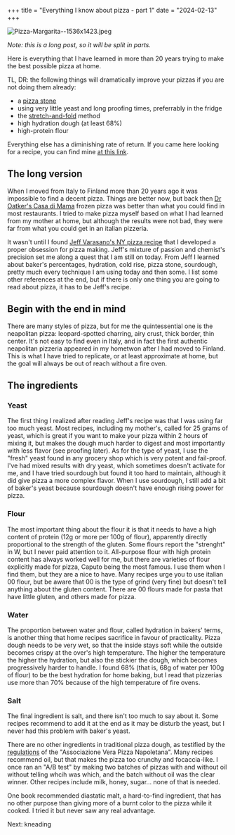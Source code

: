 +++
title = "Everything I know about pizza - part 1"
date = "2024-02-13"
+++

![Pizza-Margarita--1536x1423.jpeg](https://res.craft.do/user/full/58e85b69-1aa6-c3c8-74ac-daf2b8beae9a/doc/fb72ecaf-9fdb-4473-acad-43e2918ab432/B1CDDF3C-1463-4F1E-9260-1BF3B1E605ED_2/TId8xhQ0x6ogyWYo142MQsm6Yz1Zc6ybg43XCLrnYWQz/Pizza-Margarita--1536x1423.jpeg)

*Note: this is a long post, so it will be split in parts.*

Here is everything that I have learned in more than 20 years trying to make the best possible pizza at home.

TL, DR: the following things will dramatically improve your pizzas if you are not doing them already:

- a [pizza stone](https://en.wikipedia.org/wiki/Baking_stone)
- using very little yeast and long proofing times, preferrably in the fridge
- the [stretch-and-fold](https://youtu.be/0WtPpR8O82w?si=PG-rKUEUvNVm27xi&t=26) method
- high hydration dough (at least 68%)
- high-protein flour

Everything else has a diminishing rate of return. If you came here looking for a recipe, you can find mine [at this link](https://www.balenet.com/pizza/).

## The long version

When I moved from Italy to Finland more than 20 years ago it was impossible to find a decent pizza. Things are better now, but back then [Dr Oatker's Casa di Mama](https://www.oetker.fi/tuotteet/s/pakastepizzat/casa-di-mama) frozen pizza was better than what you could find in most restaurants. I tried to make pizza myself based on what I had learned from my mother at home, but although the results were not bad, they were far from what you could get in an italian pizzeria.

It wasn't until I found [Jeff Varasano's NY pizza recipe](https://www.varasanos.com/PizzaRecipe.htm) that I developed a proper obsession for pizza making. Jeff's mixture of passion and chemist's precision set me along a quest that I am still on today. From Jeff I learned about baker's percentages, hydration, cold rise, pizza stone, sourdough, pretty much every technique I am using today and then some. I list some other references at the end, but if there is only one thing you are going to read about pizza, it has to be Jeff's recipe.

## Begin with the end in mind

There are many styles of pizza, but for me the quintessential one is the neapolitan pizza: leopard-spotted charring, airy crust, thick border, thin center. It's not easy to find even in Italy, and in fact the first authentic neapolitan pizzeria appeared in my hometwon after I had moved to Finland. This is what I have tried to replicate, or at least approximate at home, but the goal will always be out of reach without a fire oven.

## The ingredients

### Yeast

The first thing I realized after reading Jeff's recipe was that I was using far too much yeast. Most recipes, including my mother's, called for 25 grams of yeast, which is great if you want to make your pizza within 2 hours of mixing it, but makes the dough much harder to digest and most importantly with less flavor (see proofing later). As for the type of yeast, I use the "fresh" yeast found in any grocery shop which is very potent and fail-proof. I've had mixed results with dry yeast, which sometimes doesn't activate for me, and I have tried sourdough but found it too hard to maintain, although it did give pizza a more complex flavor. When I use sourdough, I still add a bit of baker's yeast because sourdough doesn't have enough rising power for pizza.

### Flour

The most important thing about the flour it is that it needs to have a high content of protein (12g or more per 100g of flour), apparently directly proportional to the strength of the gluten. Some flours report the "strenght" in W, but I never paid attention to it. All-purpose flour with high protein content has always worked well for me, but there are varieties of flour explicitly made for pizza, Caputo being the most famous. I use them when I find them, but they are a nice to have. Many recipes urge you to use italian 00 flour, but be aware that 00 is the type of grind (very fine) but doesn't tell anything about the gluten content. There are 00 flours made for pasta that have little gluten, and others made for pizza.

### Water

The proportion between water and flour, called hydration in bakers' terms, is another thing that home recipes sacrifice in favour of practicality. Pizza dough needs to be very wet, so that the inside stays soft while the outside becomes crispy at the over's high temperature. The higher the temperature the higher the hydration, but also the stickier the dough, which becomes progressively harder to handle. I found 68% (that is, 68g of water per 100g of flour) to be the best hydration for home baking, but I read that pizzerias use more than 70% because of the high temperature of fire ovens.

### Salt

The final ingredient is salt, and there isn't too much to say about it. Some recipes recommend to add it at the end as it may be disturb the yeast, but I never had this problem with baker's yeast.

There are no other ingredients in traditional pizza dough, as testified by the [regulations](https://www.pizzanapoletana.org/public/pdf/Disciplinare_AVPN_2022_en.pdf) of the "Associazione Vera Pizza Napoletana". Many recipes recommend oil, but that makes the pizza too crunchy and focaccia-like. I once ran an "A/B test" by making two batches of pizzas with and without oil without telling whcih was which, and the batch without oil was the clear winner. Other recipes include milk, honey, sugar... none of that is needed.

One book recommended diastatic malt, a hard-to-find ingredient, that has no other purpose than giving more of a burnt color to the pizza while it cooked. I tried it but never saw any real advantage.

Next: kneading

